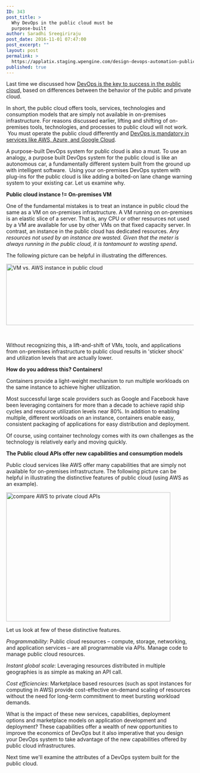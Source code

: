```yaml
---
ID: 343
post_title: >
  Why DevOps in the public cloud must be
  purpose-built
author: Saradhi Sreegiriraju
post_date: 2016-11-01 07:47:00
post_excerpt: ""
layout: post
permalink: >
  https://applatix.staging.wpengine.com/design-devops-automation-public-cloud-aws-azure/
published: true
---
```

<p>Last time we discussed how <a href="http://applatix.staging.wpengine.com/devops-key-success-public-cloud-aws-azure/">DevOps is the key to success in the public cloud,</a> based on differences between the behavior of the public and private cloud. </p>
<p>In short, the public cloud offers tools, services, technologies and consumption models that are simply not available in on-premises infrastructure. For reasons discussed earlier, lifting and shifting of on-premises tools, technologies, and processes to public cloud will not work.  You must operate the public cloud differently and <a href="http://applatix.staging.wpengine.com/devops-key-success-public-cloud-aws-azure/">DevOps is mandatory in services like AWS, Azure, and Google Cloud</a>. </p>
<p>A purpose-built DevOps system for public cloud is also a must. To use an analogy, a purpose built DevOps system for the public cloud is like an autonomous car, a fundamentally different system built from the ground up with intelligent software.  Using your on-premises DevOps system with plug-ins for the public cloud is like adding a bolted-on lane change warning system to your existing car. Let us examine why. </p>
<p><strong>Public cloud instance !=</strong><strong> On-premises VM</strong></p>
<p>One of the fundamental mistakes is to treat an instance in public cloud the same as a VM on on-premises infrastructure. A VM running on on-premises is an elastic slice of a server. That is, any CPU or other resources not used by a VM are available for use by other VMs on that fixed capacity server. In contrast, an instance in the public cloud has dedicated resources. <em>Any resources not used by an instance are wasted. Given that the meter is always running in the public cloud, it is tantamount to wasting spend</em><strong>.</strong></p>
<p>The following picture can be helpful in illustrating the differences.</p>
<p><img class="wp-image-345 aligncenter" src="http://applatix.staging.wpengine.com/wp-content/uploads/2016/10/VM-vs.-public-cloud-instance-300x87.png" alt="VM vs. AWS instance in public cloud " width="569" height="165" /></p>
<p>&nbsp;</p>
<p>Without recognizing this, a lift-and-shift of VMs, tools, and applications from on-premises infrastructure to public cloud results in 'sticker shock' and utilization levels that are actually lower.    </p>
<p><strong>How do you address this? Containers!</strong></p>
<p>Containers provide a light-weight mechanism to run multiple workloads on the same instance to achieve higher utilization.  </p>
<p>Most successful large scale providers such as Google and Facebook have been leveraging containers for more than a decade to achieve rapid ship cycles and resource utilization levels near 80%. In addition to enabling multiple, different workloads on an instance, containers enable easy, consistent packaging of applications for easy distribution and deployment. </p>
<p>Of course, using container technology comes with its own challenges as the technology is relatively early and moving quickly.</p>
<p><strong>The Public cloud APIs offer new capabilities and consumption models</strong></p>
<p>Public cloud services like AWS offer many capabilities that are simply not available for on-premises infrastructure. The following picture can be helpful in illustrating the distinctive features of public cloud (using AWS as an example).</p>
<p><img class=" wp-image-349 aligncenter" src="http://applatix.staging.wpengine.com/wp-content/uploads/2016/10/public-vs.-private-cloud-API-benefits-1-300x236.png" alt="compare AWS to private cloud APIs" width="441" height="347" /></p>
<p>Let us look at few of these distinctive features.</p>
<p><em>Programmability</em>: Public cloud resources – compute, storage, networking, and application services – are all programmable via APIs. Manage code to manage public cloud resources.</p>
<p><em>Instant global scale</em>: Leveraging resources distributed in multiple geographies is as simple as making an API call.</p>
<p><em>Cost efficiencies</em>: Marketplace based resources (such as spot instances for computing in AWS) provide cost-effective on-demand scaling of resources without the need for long-term commitment to meet bursting workload demands.</p>
<p>What is the impact of these new services, capabilities, deployment options and marketplace models on application development and deployment? These capabilities offer a wealth of new opportunities to improve the economics of DevOps but it also imperative that you design your DevOps system to take advantage of the new capabilities offered by public cloud infrastructures.</p>
<p>Next time we'll examine the attributes of a DevOps system built for the public cloud.  </p>